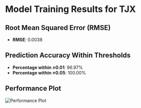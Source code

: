 # Model Training Results for TJX

## Root Mean Squared Error (RMSE)
- **RMSE**: 0.0038

## Prediction Accuracy Within Thresholds
- **Percentage within ±0.01**: 96.97%
- **Percentage within ±0.05**: 100.00%

## Performance Plot
![Performance Plot](../imgs/TJX.png)
